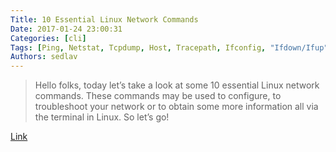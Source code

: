 ```yaml
---
Title: 10 Essential Linux Network Commands
Date: 2017-01-24 23:00:31
Categories: [cli]
Tags: [Ping, Netstat, Tcpdump, Host, Tracepath, Ifconfig, "Ifdown/Ifup", Route, Nslookup, Dhclient, Whois]
Authors: sedlav
---
```


> Hello folks, today let’s take a look at some 10 essential Linux network commands. These commands may be used to configure, to troubleshoot your network or to obtain some more information all via the terminal in Linux. So let’s go!

[Link](http://www.linuxandubuntu.com/home/10-essential-linux-network-commands)
